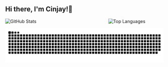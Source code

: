 ## Hi there, I'm Cinjay!👋

<!-- 实现并排功能 -->
<div style="display: flex; justify-content: space-between;">

  <!-- github状态显示 -->
  <img src="https://github-readme-stats.vercel.app/api?username=knot41&show_icons=true&theme=github_dark_dimmed&cache_seconds=300&clear_cache=true" alt="GitHub Stats" style="width: 55%;">

  <!-- 编程语言展示 -->
  <img src="https://github-readme-stats.vercel.app/api/top-langs/?username=knot41&hide=html,css,JavaScript&layout=compact&theme=github_dark_dimmed&cache_seconds=300&clear_cache=true" alt="Top Languages" style="width: 35%;">

</div>

<!-- 贪吃蛇 -->
![](https://github.com/knot41/knot41/blob/output/github-contribution-grid-snake-dark.svg)